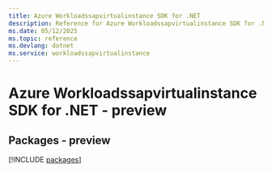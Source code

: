 ```yaml
---
title: Azure Workloadssapvirtualinstance SDK for .NET
description: Reference for Azure Workloadssapvirtualinstance SDK for .NET
ms.date: 05/12/2025
ms.topic: reference
ms.devlang: dotnet
ms.service: workloadssapvirtualinstance
---
```

# Azure Workloadssapvirtualinstance SDK for .NET - preview
## Packages - preview
[!INCLUDE [packages](workloadssapvirtualinstance-index.md)]
